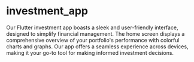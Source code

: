 # investment_app
Our Flutter investment app boasts a sleek and user-friendly interface, designed to simplify financial management. The home screen displays a comprehensive overview of your portfolio's performance with colorful charts and graphs. Our app offers a seamless experience across devices, making it your go-to tool for making informed investment decisions.
